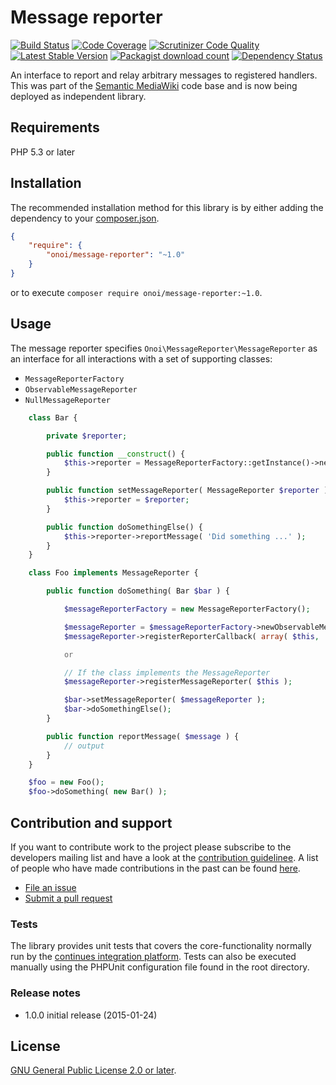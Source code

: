 # Message reporter

[![Build Status](https://secure.travis-ci.org/onoi/message-reporter.svg?branch=master)](http://travis-ci.org/onoi/message-reporter)
[![Code Coverage](https://scrutinizer-ci.com/g/onoi/message-reporter/badges/coverage.png?b=master)](https://scrutinizer-ci.com/g/onoi/message-reporter/?branch=master)
[![Scrutinizer Code Quality](https://scrutinizer-ci.com/g/onoi/message-reporter/badges/quality-score.png?b=master)](https://scrutinizer-ci.com/g/onoi/message-reporter/?branch=master)
[![Latest Stable Version](https://poser.pugx.org/onoi/message-reporter/version.png)](https://packagist.org/packages/onoi/message-reporter)
[![Packagist download count](https://poser.pugx.org/onoi/message-reporter/d/total.png)](https://packagist.org/packages/onoi/message-reporter)
[![Dependency Status](https://www.versioneye.com/php/onoi:message-reporter/badge.png)](https://www.versioneye.com/php/onoi:message-reporter)

An interface to report and relay arbitrary messages to registered handlers. This was part of
the [Semantic MediaWiki][smw] code base and is now being deployed as independent library.

## Requirements

PHP 5.3 or later

## Installation

The recommended installation method for this library is by either adding
the dependency to your [composer.json][composer].

```json
{
	"require": {
		"onoi/message-reporter": "~1.0"
	}
}
```
or to execute `composer require onoi/message-reporter:~1.0`.

## Usage

The message reporter specifies `Onoi\MessageReporter\MessageReporter` as an interface for all interactions with a set of supporting classes:
- `MessageReporterFactory`
- `ObservableMessageReporter`
- `NullMessageReporter`

```php
	class Bar {

		private $reporter;

		public function __construct() {
			$this->reporter = MessageReporterFactory::getInstance()->newNullMessageReporter();
		}

		public function setMessageReporter( MessageReporter $reporter ) {
			$this->reporter = $reporter;
		}

		public function doSomethingElse() {
			$this->reporter->reportMessage( 'Did something ...' );
		}
	}
```
```php
	class Foo implements MessageReporter {

		public function doSomething( Bar $bar ) {

			$messageReporterFactory = new MessageReporterFactory();

			$messageReporter = $messageReporterFactory->newObservableMessageReporter();
			$messageReporter->registerReporterCallback( array( $this, 'reportMessage' ) );

			or

			// If the class implements the MessageReporter
			$messageReporter->registerMessageReporter( $this );

			$bar->setMessageReporter( $messageReporter );
			$bar->doSomethingElse();
		}

		public function reportMessage( $message ) {
			// output
		}
	}

	$foo = new Foo();
	$foo->doSomething( new Bar() );
```

## Contribution and support

If you want to contribute work to the project please subscribe to the
developers mailing list and have a look at the [contribution guidelinee](/CONTRIBUTING.md). A list of people who have made contributions in the past can be found [here][contributors].

* [File an issue](https://github.com/onoi/message-reporter/issues)
* [Submit a pull request](https://github.com/onoi/message-reporter/pulls)

### Tests

The library provides unit tests that covers the core-functionality normally run by the [continues integration platform][travis]. Tests can also be executed manually using the PHPUnit configuration file found in the root directory.

### Release notes

* 1.0.0 initial release (2015-01-24)

## License

[GNU General Public License 2.0 or later][license].

[composer]: https://getcomposer.org/
[contributors]: https://github.com/onoi/message-reporter/graphs/contributors
[license]: https://www.gnu.org/copyleft/gpl.html
[travis]: https://travis-ci.org/onoi/message-reporter
[smw]: https://github.com/SemanticMediaWiki/SemanticMediaWiki/
